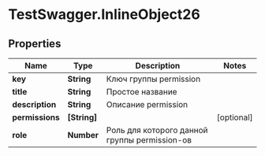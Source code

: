 # TestSwagger.InlineObject26

## Properties

Name | Type | Description | Notes
------------ | ------------- | ------------- | -------------
**key** | **String** | Ключ группы permission | 
**title** | **String** | Простое название | 
**description** | **String** | Описание permission | 
**permissions** | **[String]** |  | [optional] 
**role** | **Number** | Роль для которого данной группы permission-ов | 


